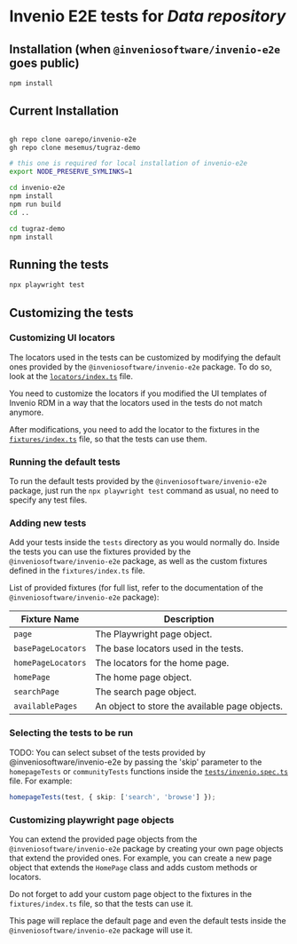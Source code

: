 # Invenio E2E tests for *Data repository*

## Installation (when `@inveniosoftware/invenio-e2e` goes public)

```bash
npm install
```

## Current Installation

```bash

gh repo clone oarepo/invenio-e2e
gh repo clone mesemus/tugraz-demo

# this one is required for local installation of invenio-e2e
export NODE_PRESERVE_SYMLINKS=1

cd invenio-e2e
npm install
npm run build
cd ..

cd tugraz-demo
npm install
```

## Running the tests

```bash
npx playwright test
```

## Customizing the tests

### Customizing UI locators

The locators used in the tests can be customized by modifying the default ones provided by the `@inveniosoftware/invenio-e2e` package. To do so, look at the [`locators/index.ts`](./locators/index.ts) file.

You need to customize the locators if you modified the UI templates of Invenio RDM in a way that the locators used in the tests do not match anymore.

After modifications, you need to add the locator to the fixtures in the [`fixtures/index.ts`](./fixtures/index.ts) file, so that the tests can use them.

### Running the default tests

To run the default tests provided by the `@inveniosoftware/invenio-e2e` package, just run the `npx playwright test` command as usual, no need to specify any test files.

### Adding new tests

Add your tests inside the `tests` directory as you would normally do. Inside the tests you can use the fixtures provided by the `@inveniosoftware/invenio-e2e` package, as well as the custom fixtures defined in the `fixtures/index.ts` file.

List of provided fixtures (for full list, refer to the documentation of the `@inveniosoftware/invenio-e2e` package):

| Fixture Name | Description |
|--------------|-------------|
| `page` | The Playwright page object. |
| `basePageLocators` | The base locators used in the tests. |
| `homePageLocators` | The locators for the home page. |
| `homePage` | The home page object. |
| `searchPage` | The search page object. |
| `availablePages` | An object to store the available page objects. |


### Selecting the tests to be run

TODO: You can select subset of the tests provided by @inveniosoftware/invenio-e2e by passing the 'skip' parameter to the `homepageTests` or `communityTests` functions inside the [`tests/invenio.spec.ts`](./tests/invenio.spec.ts) file. For example:

```typescript
homepageTests(test, { skip: ['search', 'browse'] });
```

### Customizing playwright page objects

You can extend the provided page objects from the `@inveniosoftware/invenio-e2e` package by creating your own page objects that extend the provided ones. For example, you can create a new page object that extends the `HomePage` class and adds custom methods or locators.

Do not forget to add your custom page object to the fixtures in the `fixtures/index.ts` file, so that the tests can use it.

This page will replace the default page and even the default tests inside the `@inveniosoftware/invenio-e2e` package will use it.
